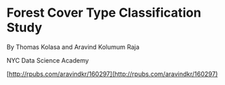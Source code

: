 # Forest Cover Type Classification Study

By Thomas Kolasa and Aravind Kolumum Raja

NYC Data Science Academy

[http://rpubs.com/aravindkr/160297](http://rpubs.com/aravindkr/160297)
